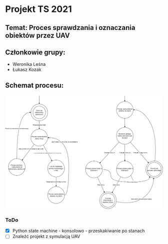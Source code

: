 # Projekt TS 2021
## Temat: Proces sprawdzania i oznaczania obiektów przez UAV
## Członkowie grupy:
- Weronika Leśna
- Łukasz Kozak
## Schemat procesu:
![Schemat](img/Schemat.png)
### ToDo
- [x] Python state machine - konsolowo - przeskakiwanie po stanach 
- [ ] Znaleźć projekt z symulacją UAV